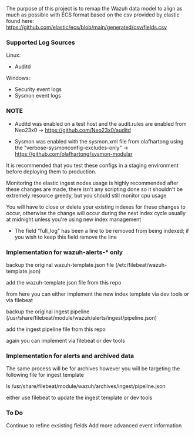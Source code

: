 The purpose of this project is to remap the Wazuh data model to align as much as possible with ECS format based on the csv provided by elastic found here: https://github.com/elastic/ecs/blob/main/generated/csv/fields.csv

### Supported Log Sources ###

Linux:
- Auditd

Windows:
- Security event logs
- Sysmon event logs

### NOTE ###

- Auditd was enabled on a test host and the audit.rules are enabled from Neo23x0 -> https://github.com/Neo23x0/auditd

- Sysmon was enabled with the sysmon.xml file from olafhartong using the "verbose-sysmonconfig-excludes-only" -> https://github.com/olafhartong/sysmon-modular

It is recommended that you test these configs in a staging environment before deploying them to production.

Monitoring the elastic ingest nodes usage is highly recommended after these changes are made, there isn't any scripting done so it shouldn't be extremely resource greedy, but you should still monitor cpu usage

You will have to close or delete your existing indexes for these changes to occur, otherwise the change will occur during the next index cycle usually at midnight unless you're using new index management

- The field "full_log" has been a line to be removed from being indexed; if you wish to keep this field remove the line

### Implementation for wazuh-alerts-* only ###

backup the original wazuh-template.json file (/etc/filebeat/wazuh-template.json)

add the wazuh-template.json file from this repo 

from here you can either implement the new index template via dev tools or via filebeat

backup the original ingest pipeline (/usr/share/filebeat/module/wazuh/alerts/ingest/pipeline.json)

add the ingest pipeline file from this repo

again you can implement via filebeat or dev tools

### Implementation for alerts and archived data ###

The same process will be for archives however you will be targeting the following file for ingest template

ls /usr/share/filebeat/module/wazuh/archives/ingest/pipeline.json

either use filebeat to update the ingest template or dev tools

### To Do ###

Continue to refine exsisting fields
Add more advanced event information




